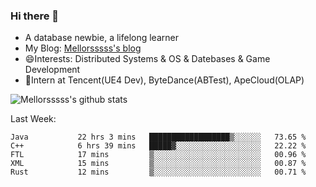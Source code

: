 ### Hi there 👋

- A database newbie, a lifelong learner
- My Blog: [Mellorsssss's blog](https://mellorsssss.com/)
- 😄Interests: Distributed Systems & OS & Datebases & Game Development
- 🤔Intern at Tencent(UE4 Dev), ByteDance(ABTest), ApeCloud(OLAP)


![Mellorsssss's github stats](https://github-readme-stats.vercel.app/api?username=Mellorsssss&show_icons=true&theme=radical&count_private=true)

<!-- ![Top Langs](https://github-readme-stats.vercel.app/api/top-langs/?username=anuraghazra&hide=javascript,html,typescript,css,glsl) -->

<!--
**Mellorsssss/Mellorsssss** is a ✨ _special_ ✨ repository because its `README.md` (this file) appears on your GitHub profile.

Here are some ideas to get you started:

- 🔭 I’m currently working on ...
- 🌱 I’m currently learning ...
- 👯 I’m looking to collaborate on ...
- 🤔 I’m looking for help with ...
- 💬 Ask me about ...
- 📫 How to reach me: ...
- 😄 Pronouns: ...
- ⚡ Fun fact: ...
-->

Last Week:
<!--START_SECTION:waka-->

```text
Java           22 hrs 3 mins   ██████████████████▒░░░░░░   73.65 %
C++            6 hrs 39 mins   █████▓░░░░░░░░░░░░░░░░░░░   22.22 %
FTL            17 mins         ▒░░░░░░░░░░░░░░░░░░░░░░░░   00.96 %
XML            15 mins         ▒░░░░░░░░░░░░░░░░░░░░░░░░   00.87 %
Rust           12 mins         ▒░░░░░░░░░░░░░░░░░░░░░░░░   00.71 %
```

<!--END_SECTION:waka-->
